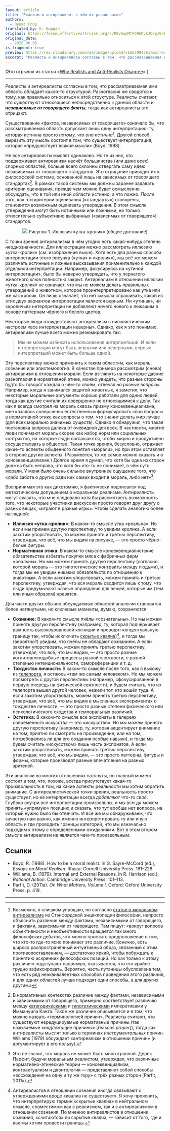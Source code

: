 ```yaml
---
layout: article
title: "Реализм и антиреализм: в чём их разногласия"
authors:
  - Лукас Глор
translated_by: К. Кирдан
original: https://forum.effectivealtruism.org/s/R8vKwpMtFQ9kDvkJQ/p/6nPnqXCaYsmXCtjTk#Points_of_disagreement
original_date:
  - 2020.06.05
is_fragment: true
preview: https://res.cloudinary.com/cea/image/upload/v1667994761/mirroredImages/6nPnqXCaYsmXCtjTk/s4wiz6hcfrf8ncdirntp.png
excerpt: "Реалисты и антиреалисты согласны в том, что рассматриваемая ими область обладает какой-то структурой. Разногласия же сводятся к тому, как правильно относиться к этой структуре. Реалисты считают, что существуют относящиеся непосредственно к данной области и независимые от говорящего факты, тогда как антиреалисты это отрицают."
---
```

(Это отрывок из статьи «[Why Realists and Anti-Realists Disagree](https://forum.effectivealtruism.org/s/R8vKwpMtFQ9kDvkJQ/p/6nPnqXCaYsmXCtjTk)».)

---

Реалисты и антиреалисты согласны в том, что рассматриваемая ими область обладает какой-то структурой. Разногласия же сводятся к тому, как правильно относиться к этой структуре. Реалисты считают, что существуют относящиеся непосредственно к данной области и ***независимые от говорящего факты***, тогда как антиреалисты это отрицают.

Существование «фактов, независимых от говорящего» означало бы, что рассматриваемая область допускает лишь одну интерпретацию: ту, которая истинна просто _потому, что она истинна_[^1]. Другой способ выразить эту мысль состоит в том, что существует интерпретация, которая «предшествует всякой мысли» (Boyd, 1998).

Не все антиреалисты мыслят одинаково. Но те из них, кто поддерживает антиреализм насчёт большинства (или даже всех) спорных областей, больше всего склонны отвергать саму идею независимых от говорящего стандартов. Это отрицание приводит их к философской системе, основанной лишь на зависимых от говорящего стандартах[^2]. В рамках такой системы мы должны заранее задавать критерии оценивания, прежде чем можно будет осмысленно обсуждать, что в той или иной области истинно, а что ложно. _После_ того, как эти критерии оценивания («стандарты») оговорены, становится возможным оценивать утверждения. В этом смысле утверждения _могут_ быть истинными или ложными, но только относительно субъективно выбранных («зависимых от говорящего») стандартов.

<center style="margin-top: 1em; margin-bottom: 1em"><img src="https://res.cloudinary.com/cea/image/upload/v1667994761/mirroredImages/6nPnqXCaYsmXCtjTk/s4wiz6hcfrf8ncdirntp.png"/>
Рисунок 1. Иллюзия «утка-кролик» (общее достояние)
</center>

С точки зрения антиреализма в чём угодно есть какая-нибудь степень неоднозначности. Для иллюстрации можно рассмотреть иллюзию «утка-кролик» (см. изображение выше). Хотя есть два разных способа интерпретации этого рисунка («утка» и «кролик»), мы всё же можем различать истинные и ложные высказывания применительно к каждой отдельной интерпретации. Например, фокусируясь на «утиной интерпретации», было бы неверно утверждать, что у пернатого животного клюв полностью закрыт. Антиреализм в отношении иллюзии «утка-кролик» не означает, что мы не можем делать правильных утверждений о животном, которое проинтерпретировано как утка или же как кролик. Он лишь означает, что нет смысла спрашивать, какой из этих двух вариантов интерпретации является верным. Ни «утиная», ни «кроличья» интерпретации не добавляют ничего нового к лежащим в основе паттернам чёрного и белого цветов.

Некоторые люди отождествляют антиреализм с нигилистическим настроем «все интерпретации неверны». Однако, как я это понимаю, антиреализм лучше всего можно резюмировать так:

>Мы не можем избежать использования интерпретаций. И если интерпретации могут быть верными или неверными, верных интерпретаций может быть больше одной.

Эту перспективу можно применить к таким областям, как мораль, сознание или эпистемология. В качестве примера рассмотрим (снова) антиреализм в отношении морали. Если взглянуть на некоторые давние разногласия в нормативной этике, можно увидеть, что разные стороны будто бы говорят каждая о чём-то своём, отвечая _на разные вопросы_. Например, когда я занимался защитой животных, я заметил, что некоторые моральные аргументы хорошо работали для одних людей, тогда как другие считали их совершенно не относящимися к делу. Так как я всегда смотрел на мораль сквозь призму консеквенциализма, мне казалось совершенно естественным формулировать свои вопросы в нормативной этике как вопросы о том, что значит делать мир лучше (для всех морально значимых существ). Однако я обнаружил, что такая постановка вопроса далека от очевидной для всех. В частности, многие люди понимают мораль скорее как набор норм или социальных контрактов, на которые люди соглашаются, чтобы мирно и продуктивно сосуществовать в обществе. Такая точка зрения, безусловно, отражает какие-то аспекты обыденного понятия «морали», но при этом оставляет в стороне другие аспекты. (Разумеется, то же самое можно сказать и о консеквенциализме.) Долгое время я думал, что хотя бы одна из сторон должна быть неправа, что хотя бы кто-то не понимает, в чём суть морали. У меня было очень сильное внутреннее ощущение того, что «_либо_ забота о других ради них самих входит в мораль, _либо_ нет»[^3].

Воспринимая это как дихотомию, я фактически подписался под метаэтическим допущением о моральном реализме. Антиреалисты могут сказать, что мне следовало хотя бы рассмотреть возможность того, что некоторые участники дискуссии просто говорят друг другу о разных вещах, «играют в разные игры». Чтобы сделать аналогию более наглядной:

- **Иллюзия «утка-кролик»:** В каком-то смысле утка «реальна». Но если мы примем другую перспективу, то увидим кролика. А если захотим упорствовать, то можем принять и третью перспективу, утверждая, что всё, что мы видим на рисунке, — это просто чёрно-белые фигуры.
- **Нормативная этика:** В каком-то смысле консеквенциалистские обязательства избегать покупки мяса с фабричных ферм «реальны». Но мы можем принять другую перспективу (согласно которой мораль — это гипотетические контракты между людьми), и тогда мы не увидим никаких обязательств по отношению к животным. А если захотим упорствовать, можем принять и третью перспективу, утверждая, что вся мораль сводится лишь к тому, что люди придумывают разные оправдания для вещей, которые им (тем или иным образом) нравятся.

Для части других обычно обсуждаемых областей аналогии становятся более натянутыми, но ключевые моменты, думаю, сохраняются:

- **Сознание:** В каком-то смысле пчёлы «сознательны». Но мы можем принять другую перспективу (например, ту, которая подчёркивает важность высокоуровневой когниции и проводит концептуальную границу так, чтобы исключить [скрытые квалиа](https://www.openphilanthropy.org/2017-report-consciousness-and-moral-patienthood#AppendixH))[^4], и тогда мы (вероятно?) увидим, что пчёлы не обладают сознанием. А если захотим упорствовать, можем принять третью перспективу, утверждая, что всё, что мы видим, — это просто разные когнитивноподобные процессы разной сложности, с разной степенью интенциональности, самореференции и т. д.
- **Тождество личности:** В каком-то смысле после того, как я выхожу из [телепорта](https://ru.wikipedia.org/wiki/%D0%9F%D0%B0%D1%80%D0%B0%D0%B4%D0%BE%D0%BA%D1%81_%D1%82%D0%B5%D0%BB%D0%B5%D0%BF%D0%BE%D1%80%D1%82%D0%B0%D1%86%D0%B8%D0%B8), я остаюсь «тем же самым человеком». Но мы можем посмотреть с другой перспективы (например, сфокусированной в первую очередь на физической связности), и будем считать, что из телепорта вышел другой человек, нежели тот, кто вошёл туда. А если захотим упорствовать, можем принять третью перспективу, утверждая, что всё, что мы видим в мысленных экспериментах о тождестве личности, — это просто разные степени физического или психологического сходства и темпоральных различий.
- **Эстетика:** В каком-то смысле все экспонаты в галереях современного искусства — это «искусство». Но мы можем принять другую перспективу (например, ту, которая акцентирует внимание на том, приятно ли смотреть на произведение, или на том, потребовались ли для его создания особые навыки), и тогда мы будем считать «искусством» лишь часть экспонатов. А если захотим упорствовать, можем принять третью перспективу, утверждая, что всё, что мы видим, — это просто паттерны, фигуры и формы, которые производят разные впечатления на разных зрителей.

Эти аналогии во многих отношениях натянуты, но главный момент состоит в том, что, похоже, всегда присутствует какая-то произвольность в том, на какие аспекты реальности мы хотим обратить внимание. С антиреалистической точки зрения, реальность просто _существует_, но её интерпретации всегда _добавляют что-то своё_. Глубоко внутри все интерпретации произвольны, и мы всегда можем принять «упрямую» позицию и сказать, что тут вообще нет вопроса, на который нужно было бы отвечать. И всё же мы обнаруживаем, что зачастую нам важно, как именно интерпретировать ту или иную область и где проводить границы категорий, что мы изначально подходим к этому с определёнными ожиданиями. Вот в этом втором смысле антиреализм не является чем-то произвольным.

## Ссылки

- Boyd, R. (1988). How to be a moral realist. In G. Sayre-McCord (ed.), _Essays on Moral Realism_. Ithaca: Cornell University Press. 181–228.
- Williams, B. (1979). Internal and External Reasons. In R. Harrison (ed.), _Rational Action_. Cambridge University Press. 101–113.
- Parfit, D. (2011a). _On What Matters, Volume I_. Oxford: Oxford University Press. p. 419.

---

[^1]: Возможно, я слишком упрощаю, но согласно [статье о моральном антиреализме](https://plato.stanford.edu/entries/moral-anti-realism/) из Стэнфордской энциклопедии философии, непросто объяснить различие между фактами, независимыми от говорящего, и фактами, зависимыми от говорящего. Там пишут: «вокруг вопроса объективности и необъективности вращается так много философских дебатов, что можно простить предположение о том, что кто-то где-то ясно понимает это различие. Конечно, есть широко распространённый интуитивный образ, связанный с этим противопоставлением, — достаточно яркий, чтобы побуждать к принятию искренних философских позиций. Но как только к этому различию подступают напрямую, оказывается, что его крайне трудно зафиксировать. Вероятно, часть путаницы обусловлена тем, что есть ряд неэквивалентных способов проведения этого различия, и для одних областей лучше подходят одни способы, а для других другие.»
[^2]: В нормативных контекстах различие между фактами, независимыми и зависимыми от говорящего, примерно соответствует различию между [категорическими](https://ru.wikipedia.org/wiki/%D0%9A%D0%B0%D1%82%D0%B5%D0%B3%D0%BE%D1%80%D0%B8%D1%87%D0%B5%D1%81%D0%BA%D0%B8%D0%B9_%D0%B8%D0%BC%D0%BF%D0%B5%D1%80%D0%B0%D1%82%D0%B8%D0%B2) и [гипотетическими](https://ru.wikipedia.org/wiki/%D0%93%D0%B8%D0%BF%D0%BE%D1%82%D0%B5%D1%82%D0%B8%D1%87%D0%B5%D1%81%D0%BA%D0%B8%D0%B9_%D0%B8%D0%BC%D0%BF%D0%B5%D1%80%D0%B0%D1%82%D0%B8%D0%B2) императивами у Иммануила Канта. Такое же различие описывается и в том, что можно назвать «терминологией причин». Реалисты считают, что существуют нередуцируемые нормативные причины (так называемые «_надлежащие_ причины» \[reasons _proper_\]), тогда как антиреалисты мыслят только в терминах _инструментальных_ причин. Williams (1979) обсуждает «антиреализм в отношении причин» (и аргументирует в его пользу).
[^3]: Это не значит, что мораль не может быть многогранной. Дерек Парфит, будучи моральным реалистом, утверждал, что различные нормативно-этические теории — консеквенциализм, контрактуализм и деонтология — представляют собой способы «восхождения на одну и ту же гору» с трёх разных сторон (Parfit, 2011a).
[^4]: Антиреалистов в отношении сознания иногда связывают с утверждениями вроде «квалиа не существует». Я хочу прояснить, что интерпретирую термин «скрытые квалиа» в нейтральном смысле, совместимом как с реализмом, так и с антиреализмом в отношении сознания. По мнению антиреалистов в отношении сознания, «считаются» ли скрытые квалиа, — зависит от того, где и как мы хотим провести границы.
